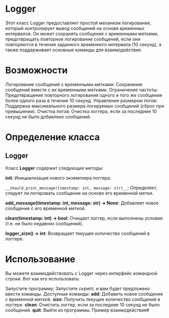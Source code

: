 # Logger

Этот класс Logger предоставляет простой механизм логирования, который контролирует вывод сообщений на основе временных интервалов. Он может сохранять сообщения с временными метками, предотвращать повторное логирование сообщений, если они повторяются в течение заданного временного интервала (10 секунд), а также поддерживает основные команды для взаимодействия.

# Возможности

Логирование сообщений с временными метками: Сохранение сообщений вместе с их временными метками.
Ограничение частоты: Предотвращение повторного логирования одного и того же сообщения более одного раза в течение 10 секунд.
Управление размером логов: Поддержка максимального размера логируемых сообщений (сброс при превышении).
Очистка логов: Очистка логгера, если за последние 10 секунд не было добавлено сообщений.

# Определение класса
## Logger

Класс __Logger__ содержит следующие методы:

__init__: Инициализация нового экземпляра логгера.

```__should_print_message(timestamp: int, message: str)__```: Определяет, следует ли логировать сообщение на основе его временной метки.

__add_message(timestamp: int, message: str) -> None__: Добавляет новое сообщение с его временной меткой.

__clean(timestamp: int) -> bool__: Очищает логгер, если выполнены условия (т.е. не было недавних сообщений).

__logger_size() -> int__: Возвращает текущее количество сообщений в логгере.

# Использование

Вы можете взаимодействовать с Logger через интерфейс командной строки. Вот как его использовать:

Запустите программу: Запустите скрипт, и вам будет предложено ввести команды.
Доступные команды:
__add__: Добавить новое сообщение с временной меткой.
__size__: Получить текущее количество сообщений в логгере.
__clean__: Очистить логгер, если за последние 10 секунд не было сообщений.
__quit__: Выйти из программы.
Пример взаимодействия#

